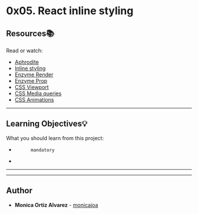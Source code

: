 # 0x05. React inline styling

## Resources:books:
Read or watch:
* [Aphrodite](https://intranet.hbtn.io/rltoken/QXlvi2PsWUQpEfhhqTGcAw)
* [Inline styling](https://intranet.hbtn.io/rltoken/yYqY0lZLc3KmAm5MV_MdDw)
* [Enzyme Render](https://intranet.hbtn.io/rltoken/k7feyV9bL8NrNRK_5rNi1g)
* [Enzyme Prop](https://intranet.hbtn.io/rltoken/yueQrkqySHKZhHWi9Myk9g)
* [CSS Viewport](https://intranet.hbtn.io/rltoken/1C41qQn9OTYCT9DoR871fg)
* [CSS Media queries](https://intranet.hbtn.io/rltoken/2-7F2wNcG7sZWzVR_M6iBw)
* [CSS Animations](https://intranet.hbtn.io/rltoken/Pzvyl9EJyrWkreFvMArwCg)

---
## Learning Objectives:bulb:
What you should learn from this project:


*           mandatory
*         

---
---

## Author
* **Monica Ortiz Alvarez** - [monicajoa](https://github.com/monicajoa)